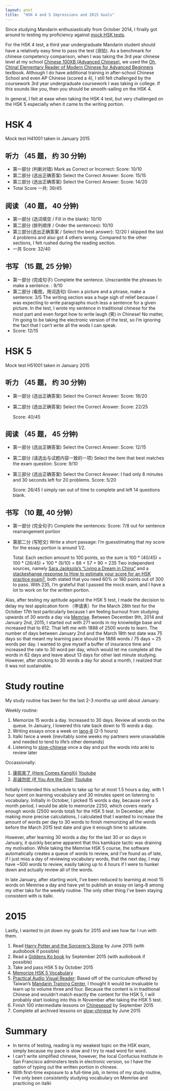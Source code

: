 ```yaml
---
layout: post
title:  "HSK 4 and 5 Impressions and 2015 Goals"
---
```

Since studying Mandarin enthusiastically from October 2014, I finally got around to testing my proficiency against [mock HSK tests](http://www.chinaeducenter.com/en/exams.php).

For the HSK 4 test, a third year undergraduate Mandarin student should have a relatively easy time to pass the test (测验). As a benchmark for chinese competency comparison, when I was taking the 3rd year chinese level at my school [Chinese 100XB (Advanced Chinese)](http://ealc.berkeley.edu/programs/undergraduate/undergraduate-requirements/chinese-requirements), we used the [Oh, China! Elementary Reader of Modern Chinese for Advanced Beginners](http://amzn.com/0691153086) textbook. Although I do have additional training in after-school Chinese School and even AP Chinese (scored a 4), I still felt challenged by the coursework 3rd year undergraduate coursework I was taking in college. If this sounds like you, then you should be smooth-sailing on the HSK 4.

In general, I felt at ease when taking the HSK 4 test, but very challenged on the HSK 5 especially when it came to the writing portion.

# HSK 4
Mock test H41001 taken in January 2015

## 听力 （45 题， 约 30 分钟)

- 第一部分 (判断对错) Mark as Correct or Incorrect:
  Score: 10/10
- 第二部分 (选出正确答案) Select the Correct Answer:
  Score: 15/15
- 第三部分 (选出正确答案) Select the Correct Answer:
  Score: 14/20
- Total Score 一共: 39/45

## 阅读 （40 题， 40 分钟)

- 第一部分 (选词填空 / Fill in the blank): 10/10
- 第二部分 (排列顺序 / Order the sentences): 10/10
- 第三部分(选出正确答案 / Select the best answer): 12/20
  I skipped the last 4 problems and also got 4 others wrong. Compared to the other sections, I felt rushed during the reading section.
- 一共 Score: 32/40

## 书写 （15 题, 25 分钟）
- 第一部分 (完成句子) Complete the sentence. Unscramble the phrases to make a sentence. : 9/10
- 第二部分 (看图，用词造句) Given a picture and a phrase, make a sentence: 3/5
The writing section was a huge sigh of relief because I was expecting to write paragraphs much less a sentence for a given picture. In the test, I wrote my sentence in traditional chinese for the most part and even forgot how to write laugh (笑) in Chinese! No matter, I’m going to be taking the electronic version of the test, so I’m ignoring the fact that I can’t write all the wods I can speak.
- Score: 12/15

# HSK 5
Mock test H51001 taken in January 2015

## 听力 （45 题， 约 30 分钟)
- 第一部分 (选出正确答案) Select the Correct Answer:
  Score: 18/20
- 第二部分 (选出正确答案) Select the Correct Answer:
  Score: 22/25


  Score: 40/45

## 阅读 （45 题， 45 分钟)
- 第一部分 (选出正确答案) Select the Correct Answer:
  Score: 12/15
- 第二部分 (请选出与试题内容一致的一项) Select the item that best matches the exam question:
  Score: 9/10
- 第三部分 (选出正确答案) Select the Correct Answer:
  I had only 8 minutes and 30 seconds left for 20 problems.
  Score: 5/20



  Score: 26/45
  I simply ran out of time to complete and left 14 questions blank.

## 书写 （10 题, 40 分钟）
- 第一部分 (完全句子) Complete the sentences:
  Score: 7/8 out for sentence rearrangement portion
- 第部二分 (写短文) Write  a short passage:
  I’m guesstimating that my score for the essay portion is around 1/2.

  Total:
  Each section amount to 100 points, so the sum is
  100 * (40/45) + 100 * (26/45) + 100 * (9/10) =  88 + 57 + 90 = 235
  Two independent sources, namely [Sara Jaoksola’s “Living a Dream in China”](http://sarajaaksola.com/preparing-for-the-new-hsk-level-5-exam/) and a [stackexhange response to How to estimate your score for an HSK practice exam?](http://chinese.stackexchange.com/a/3703), both stated that you need 60% or 180 points out of 300 to pass. With 235, I’m grateful that I passed the mock exam, and I have a lot to work on for the written portion.



Alas, after testing my aptitude against the HSK 5 test, I made the decision to delay my test application form （申请表）for the March 28th test for the October 17th test particularly because I am feeling burnout from studying upwards of 30 words a day via [Memrise](http://www.memrise.com/course/985/hsk-level-5/). Between December 9th, 2014 and January 2nd, 2015, I started out with 271 words in my knowledge base and increased that to 612. That left me with 1888 of 2500 words to learn. The number of days between  January 2nd and the March 18th test date was 75 days so that meant my learning pace should be 1888 words / 75 days = 25 words per day. I wanted to give myself a buffer of insurance time and increased the rate to 30 word per day, which would let me complete all the words in 62 days and leave about 13 days for other last minute studying. However, after sticking to 30 words a day for about a month, I realized that it was not sustainable.

# Study routine
My study routine has been for the last 2-3 months up until about January:

Weekly routine:

1. Memorize 15 words a day. Increased to 30 days. Review all words on the queue. In January, I lowered this rate back down to 15 words a day.
2. Writing essays once a week on [lang-8](http://lang-8.com/1091561) (2-5 hours)
3. Italki twice a week (inevitably some weeks my partners were unavailable and needed to tend to life’s other demands)
4. Listening to [slow-chinese](http://www.slow-chinese.com/) once a day and put the words into anki to review later

Occassionally:

1. [康熙來了 (Here Comes KangXi)](http://en.wikipedia.org/wiki/Kangxi_Lai_Le) [Youtube](https://www.youtube.com/user/MrPeiStar)
2. [非诚勿扰 (If You Are the One)](http://en.wikipedia.org/wiki/If_You_Are_the_One_%28game_show%29) [Youtube](https://www.youtube.com/user/JSTVFeichengwurao)

Initially I intended this schedule to take up for at most 1.5 hours a day, with 1 hour spent on learning vocabulary and 30 minutes spent on listening to vocabulary. Initially in October, I picked 15 words a day, because over a 5 month period, I would be able to memorize 2250, which covers nearly enough words (2500 words total) for the HSK 5 test. In December, after making more precise calculations, I calculated that I wanted to increase the amount of words per day to 30 words to finish memorizing all the words before the March 2015 test date and give it enough time to saturate.

However, after learning 30 words a day for the last 30 or so days in January, it quickly became apparent that this kamikaze tactic was draining my motivation. While taking the Memrise HSK 5 course, the software automatically creates a queue of words to review, and I’ve found as of late, if I just miss a day of reviewing vocabulary words, that the next day, I may have ~500 words to review, easily taking up to 4 hours if I were to hunker down and actually review all of the words.

In late January, after starting work, I’ve been reduced to learning at most 15 words on Memrise a day and have yet to publish an essay on lang-8 among my other taks for the weekly routine. The only other thing I’ve been staying consistent with is italki.


# 2015
Lastly, I wanted to jot down my goals for 2015 and see how far I run with them.

1. Read [Harry Potter and the Sorcerer’s Stone](http://www.kanunu8.com/files/writer/590.html) by June 2015 (with audiobook if possible)
2. Read a [Giddens Ko book](http://www.kanunu8.com/book3/7193/) by September 2015 (with audiobook if possible)
3. Take and pass HSK 5 by October 2015
4. [Memorize HSK 5 Vocabulary](http://www.memrise.com/course/985/hsk-level-5/)
5. [Practical Audio Visual Reader](http://www.amazon.com/Practical-Audio-Visual-Chinese-Book1~5-Edition/dp/B004TIXNLC): Based off of the curriculum offered by Taiwan’s [Mandarin Training Center](http://140.122.110.12/mtcweb/files/Class%20level_English.pdf), I thought it would be invaluable to learn up to volume three and four. Because the content is in traditional Chinese and wouldn’t match exactly the content for the HSK 5, I will probably start looking into this in November after taking the HSK 5 test.
6. Finish 100 intermediate lessons on [Chinesepod](https://chinesepod.com/) by September 2015
7. Complete all archived lessons on [slow-chinese](http://www.slow-chinese.com/) by June 2015

# Summary

- In terms of testing, reading is my weakest topic on the HSK exam, simply because my pace is slow and I try to read word for word. 
- I can’t write simplified chinese, however, the local Confucius Institute in San Francisco adminsters tests in electronic version, so I have the option of typing out the written portion in chinese.
- With first-time exposure to a full-time job, in terms of my study routine, I’ve only been consistently studying vocabulary on Memrise and practicing on italki

